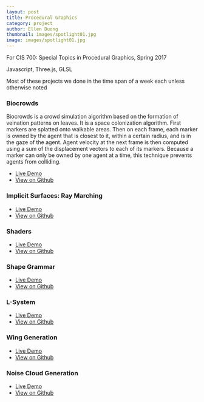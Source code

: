 ```yaml
---
layout: post
title: Procedural Graphics
category: project
author: Ellen Duong
thumbnail: images/spotlight01.jpg
image: images/spotlight01.jpg
---
```


For CIS 700: Special Topics in Procedural Graphics, Spring 2017

Javascript, Three.js, GLSL

Most of these projects we done in the time span of a week each unless otherwise noted

### Biocrowds
Biocrowds is a crowd simulation algorithm based on the formation of veination patterns on leaves. It is a space colonization algorithm. First markers are splatted onto walkable areas. Then on each frame, each marker is owned by the agent that is closest to it, within a certain radius, and is in the gaze of the agent. Agent velocity at the next frame is then computed using a sum of the displacement vectors to each of its markers. Because a marker can only be owned by one agent at a time, this technique prevents agents from colliding.
<ul class="actions align-center">
    <li><a href="https://eldu.github.io/Project7-BioCrowds/" class="button medium">Live Demo</a></li>
    <li><a href="https://github.com/eldu/Project7-BioCrowds" class="button medium">View on Github</a></li>
</ul>

### Implicit Surfaces: Ray Marching

<ul class="actions align-center">
    <li><a href="https://eldu.github.io/Project6-RayMarching-Implicit-Surfaces/" class="button medium">Live Demo</a></li>
    <li><a href="https://github.com/eldu/Project6-RayMarching-Implicit-Surfaces" class="button medium">View on Github</a></li>
</ul>

### Shaders

<ul class="actions align-center">
    <li><a href="https://eldu.github.io/Project5-Shaders/" class="button medium">Live Demo</a></li>
    <li><a href="https://github.com/eldu/Project5-Shaders" class="button medium">View on Github</a></li>
</ul>

### Shape Grammar

<ul class="actions align-center">
    <li><a href="https://eldu.github.io/Project4-Shape-Grammar/" class="button medium">Live Demo</a></li>
    <li><a href="https://github.com/eldu/Project4-Shape-Grammar" class="button medium">View on Github</a></li>
</ul>

### L-System

<ul class="actions align-center">
    <li><a href="https://eldu.github.io/Project3-LSystems/" class="button medium">Live Demo</a></li>
    <li><a href="https://github.com/eldu/Project3-LSystems" class="button medium">View on Github</a></li>
</ul>

### Wing Generation

<ul class="actions align-center">
    <li><a href="https://eldu.github.io/Project2-Toolbox-Functions/" class="button medium">Live Demo</a></li>
    <li><a href="https://github.com/eldu/Project2-Toolbox-Functions" class="button medium">View on Github</a></li>
</ul>

### Noise Cloud Generation

<ul class="actions align-center">
    <li><a href="https://eldu.github.io/Project1-Noise/" class="button medium">Live Demo</a></li>
    <li><a href="https://github.com/eldu/Project1-Noise" class="button medium">View on Github</a></li>
</ul>


